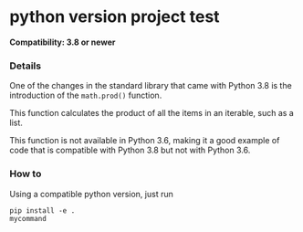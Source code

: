 # python version project test

**Compatibility: 3.8 or newer**

### Details

One of the changes in the standard library that came with Python 3.8 is the introduction of the `math.prod()` function.

This function calculates the product of all the items in an iterable, such as a list.

This function is not available in Python 3.6, making it a good example of code that is compatible with Python 3.8 but not with Python 3.6.


### How to

Using a compatible python version, just run

```shell
pip install -e .
mycommand
```


